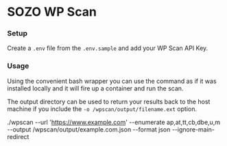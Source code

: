 # SOZO WP Scan

### Setup
Create a `.env` file from the `.env.sample` and add your WP Scan API Key.

### Usage
Using the convenient bash wrapper you can use the command as if it was installed locally and it will fire up a container and run the scan.

The output directory can be used to return your results back to the host machine if you include the `-o /wpscan/output/filename.ext` option.

./wpscan --url 'https://www.example.com' --enumerate ap,at,tt,cb,dbe,u,m --output /wpscan/output/example.com.json --format json --ignore-main-redirect